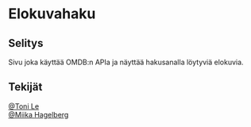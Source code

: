 # Elokuvahaku


## Selitys

Sivu joka käyttää OMDB:n APIa ja näyttää hakusanalla löytyviä elokuvia.


## Tekijät

[@Toni Le](https://github.com/Beisori)
<br />
[@Miika Hagelberg](https://github.com/Miikaa)

